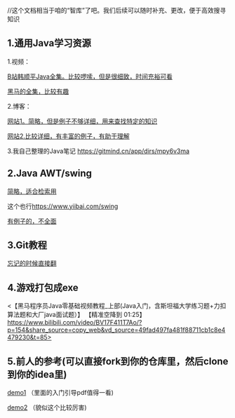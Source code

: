 //这个文档相当于咱的“智库”了吧。我们后续可以随时补充、更改，便于高效搜寻知识

## 1.通用Java学习资源

   1.视频：
     
   [B站韩顺平Java全集。比较啰嗦，但是很细致，时间充裕可看](https://www.bilibili.com/video/BV1fh411y7R8/?share_source=copy_web&vd_source=49fad497fa481f88711cb1c8e4479230)
   
   [黑马的全集，比较有趣](https://www.bilibili.com/video/BV17F411T7Ao/?share_source=copy_web&vd_source=49fad497fa481f88711cb1c8e4479230)
   
   
   
      
   2.博客：
   
   [网站1。简略，但是例子不够详细，用来查找特定的知识](https://www.runoob.com/java/java-tutorial.html)
      
   [网站2.比较详细，有丰富的例子，有助于理解](https://www.liaoxuefeng.com/wiki/1252599548343744)
   
   3.我自己整理的Java笔记
   <https://gitmind.cn/app/dirs/mpy6v3ma>
      
      
## 2.Java AWT/swing
   [简略，适合检索用](https://www.w3cschool.cn/swing/9y471imm.html)
   
   这个也行<https://www.yiibai.com/swing>
   
   [有例子的，不全面](https://cloud.tencent.com/developer/beta/article/1732496)
      
      
## 3.Git教程
   [忘记的时候直接翻](https://www.liaoxuefeng.com/wiki/896043488029600)
   
## 4.游戏打包成exe
<【黑马程序员Java零基础视频教程_上部(Java入门，含斯坦福大学练习题+力扣算法题和大厂java面试题）】 【精准空降到 01:25】 https://www.bilibili.com/video/BV17F411T7Ao/?p=154&share_source=copy_web&vd_source=49fad497fa481f88711cb1c8e4479230&t=85>
      

## 5.前人的参考(可以直接fork到你的仓库里，然后clone到你的idea里)

   [demo1](https://github.com/jimmylaw21/CS109-2023-Sping-ChessDemo)
     （里面的入门引导pdf值得一看)
     
   [demo2](https://github.com/wLUOw/Jungle)
     （貌似这个比较厉害)
      

